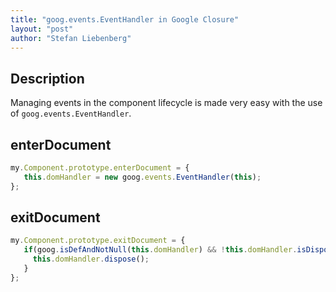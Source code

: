 ```yaml
---
title: "goog.events.EventHandler in Google Closure"
layout: "post"
author: "Stefan Liebenberg"
---
```


## Description

Managing events in the component lifecycle is made very easy with the use of `goog.events.EventHandler`.



## enterDocument

```javascript
my.Component.prototype.enterDocument = {
   this.domHandler = new goog.events.EventHandler(this);
};
```

## exitDocument

```javascript
my.Component.prototype.exitDocument = {
   if(goog.isDefAndNotNull(this.domHandler) && !this.domHandler.isDisposed()) {
     this.domHandler.dispose();
   }
};
```